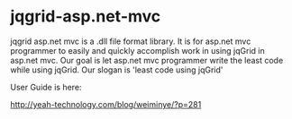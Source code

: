jqgrid-asp.net-mvc
==================

jqgrid asp.net mvc is a .dll file format library. It is for asp.net mvc programmer to easily and quickly accomplish work in using jqGrid in asp.net mvc. Our goal is let asp.net mvc programmer write the least code while using jqGrid. Our slogan is 'least code using jqGrid'

User Guide is here:

http://yeah-technology.com/blog/weiminye/?p=281
